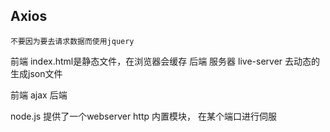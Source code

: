 ## Axios
    不要因为要去请求数据而使用jquery

前端 index.html是静态文件，在浏览器会缓存
后端 服务器 live-server 去动态的生成json文件

前端    ajax    后端  

node.js 提供了一个webserver
http 内置模块， 在某个端口进行伺服